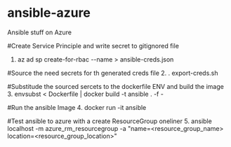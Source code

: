 # ansible-azure
Ansible stuff on Azure

#Create Service Principle and write secret to gitignored file
1. az ad sp create-for-rbac --name <service-principal-name> > ansible-creds.json

#Source the need secrets for th generated creds file
2. . export-creds.sh

#Substitude the sourced sercets to the dockerfile ENV and build the image
3. envsubst < Dockerfile | docker build -t ansible . -f -

#Run the ansible Image
4. docker run -it ansible

#Test ansible to azure with a create ResourceGroup oneliner
5. ansible localhost -m azure_rm_resourcegroup -a "name=<resource_group_name> location=<resource_group_location>"

